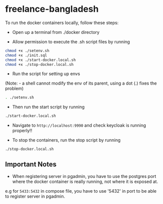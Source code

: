 # freelance-bangladesh

To run the docker containers locally, follow these steps:

- Open up a terminal from ./docker directory

- Allow permission to execute the .sh script files by running

```bash
chmod +x ./setenv.sh
chmod +x ./init.sql
chmod +x ./start-docker.local.sh
chmod +x ./stop-docker.local.sh
```

- Run the script for setting up envs 

(Note: - a shell cannot modify the env of its parent, using a dot (.) fixes the problem)

```bash
. ./setenv.sh
```

- Then run the start script by running

```bash
./start-docker.local.sh
```

- Navigate to `http://localhost:9990` and check keycloak is running properly!!

- To stop the containers, run the stop script by running

```bash
./stop-docker.local.sh
```

## Important Notes

- When registering server in pgadmin, you have to use the postgres port where the docker container is really running, not where it is exposed at.

e.g for `5433:5432` in compose file, you have to use '5432' in port to be able to register server in pgadmin.
